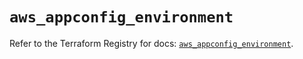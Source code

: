 # `aws_appconfig_environment`

Refer to the Terraform Registry for docs: [`aws_appconfig_environment`](https://registry.terraform.io/providers/hashicorp/aws/5.53.0/docs/resources/appconfig_environment).
